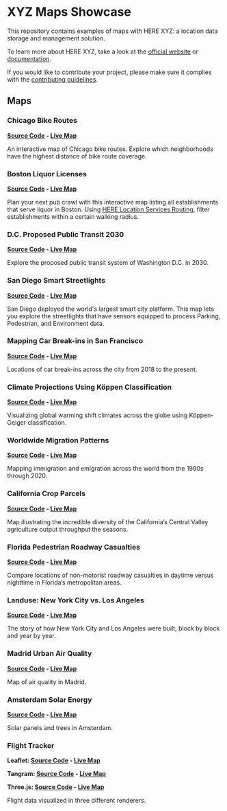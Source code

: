 # XYZ Maps Showcase

This repository contains examples of maps with HERE XYZ: a location data storage and management solution.

To learn more about HERE XYZ, take a look at the [official website](https://explore.xyz.here.com) or [documentation](https://here.xyz).

If you would like to contribute your project, please make sure it complies with the [contributing guidelines](https://github.com/heremaps/xyz-showcase/blob/master/CONTRIBUTING.md).

## Maps

### Chicago Bike Routes

__[Source Code](https://github.com/haifeng2013/xyz-showcase/tree/master/chicago-bike-map) - [Live Map](https://haifeng2013.github.io/xyz-showcase/chicago-bike-map)__

An interactive map of Chicago bike routes. Explore which neighborhoods have the highest distance of bike route coverage.

### Boston Liquor Licenses

__[Source Code](https://github.com/haifeng2013/xyz-showcase/tree/master/boston-liquor) - [Live Map](https://haifeng2013.github.io/xyz-showcase/boston-liquor)__

Plan your next pub crawl with this interactive map listing all establishments that serve liquor in Boston. Using [HERE Location Services Routing](https://developer.here.com/documentation/routing/topics/request-isoline.html), filter establishments within a certain walking radius.

### D.C. Proposed Public Transit 2030

__[Source Code](https://github.com/haifeng2013/xyz-showcase/tree/master/dc-transit-2030) - [Live Map](https://haifeng2013.github.io/xyz-showcase/dc-transit-2030)__

Explore the proposed public transit system of Washington D.C. in 2030.

### San Diego Smart Streetlights

__[Source Code](https://github.com/haifeng2013/xyz-showcase/tree/master/san-diego-streetlights) - [Live Map](https://haifeng2013.github.io/xyz-showcase/san-diego-streetlights)__

San Diego deployed the world's largest smart city platform.  This map lets you
explore the streetlights that have sensors equipped to process Parking,
Pedestrian, and Environment data.

### Mapping Car Break-ins in San Francisco

__[Source Code](https://github.com/haifeng2013/xyz-showcase/tree/master/sf-car-breakins) - [Live Map](https://haifeng2013.github.io/xyz-showcase/sf-car-breakins)__

Locations of car break-ins across the city from 2018 to the present.


### Climate Projections Using Köppen Classification

__[Source Code](https://github.com/haifeng2013/xyz-showcase/tree/master/climate-projections) - [Live Map](https://haifeng2013.github.io/xyz-showcase/climate-projections)__

Visualizing global warming shift climates across the globe using Köppen-Geiger classification.


### Worldwide Migration Patterns

__[Source Code](https://github.com/haifeng2013/xyz-showcase/tree/master/migration-patterns) - [Live Map](https://haifeng2013.github.io/xyz-showcase/migration-patterns)__

Mapping immigration and emigration across the world from the 1990s through 2020.

### California Crop Parcels

__[Source Code](https://github.com/haifeng2013/xyz-showcase/tree/master/california-crops) - [Live Map](https://haifeng2013.github.io/xyz-showcase/california-crops)__

Map illustrating the incredible diversity of the California’s Central Valley agriculture output throughput the seasons.

### Florida Pedestrian Roadway Casualties

__[Source Code](https://github.com/haifeng2013/xyz-showcase/tree/master/florida-collisions) - [Live Map](https://haifeng2013.github.io/xyz-showcase/florida-collisions)__

Compare locations of non-motorist roadway casualties in daytime versus nighttime in Florida’s metropolitan areas.

### Landuse: New York City vs. Los Angeles

__[Source Code](https://github.com/haifeng2013/xyz-showcase/tree/master/landuse-comparison) - [Live Map](https://haifeng2013.github.io/xyz-showcase/landuse-comparison)__

The story of how New York City and Los Angeles were built, block by block and year by year.

### Madrid Urban Air Quality

__[Source Code](https://github.com/haifeng2013/xyz-showcase/tree/master/madrid-air-quality) - [Live Map](https://haifeng2013.github.io/xyz-showcase/madrid-air-quality)__

Map of air quality in Madrid.

### Amsterdam Solar Energy

__[Source Code](https://github.com/haifeng2013/xyz-showcase/tree/master/amsterdam-solar) - [Live Map](https://haifeng2013.github.io/xyz-showcase/amsterdam-solar)__

Solar panels and trees in Amsterdam.

### Flight Tracker

__Leaflet: [Source Code](https://github.com/haifeng2013/xyz-showcase/tree/master/flights-leaflet) - [Live Map](https://haifeng2013.github.io/xyz-showcase/flights-leaflet)__

__Tangram: [Source Code](https://github.com/haifeng2013/xyz-showcase/tree/master/flights-tangram) - [Live Map](https://haifeng2013.github.io/xyz-showcase/flights-tangram)__

__Three.js: [Source Code](https://github.com/haifeng2013/xyz-showcase/tree/master/flights-threejs) - [Live Map](https://haifeng2013.github.io/xyz-showcase/flights-threejs)__

Flight data visualized in three different renderers.
